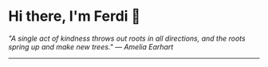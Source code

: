 <h1>Hi there, I'm Ferdi 👋</h1>

<p><em>
  "A single act of kindness throws out roots in all directions, and the roots spring up and make new trees." — Amelia Earhart
</em></p>

---
